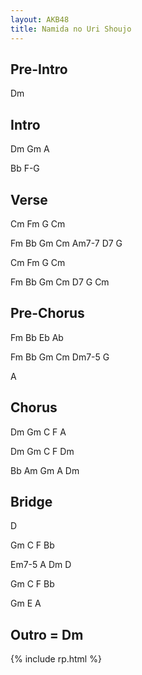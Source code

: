 ```yaml
---
layout: AKB48
title: Namida no Uri Shoujo
---
```

## Pre-Intro 
Dm  

## Intro 
Dm Gm A 

Bb F-G 

## Verse 
Cm Fm G Cm 

Fm Bb Gm Cm Am7-7 D7 G 

Cm Fm G Cm 

Fm Bb Gm Cm D7 G Cm 

## Pre-Chorus 
Fm Bb Eb Ab 

Fm Bb Gm Cm Dm7-5 G 

A 

## Chorus 
Dm Gm C F A 

Dm Gm C F Dm 

Bb Am Gm A Dm 

## Bridge 
D 

Gm C F Bb 

Em7-5 A Dm D 

Gm C F Bb 

Gm E A 

## Outro = Dm 

{% include rp.html %}
